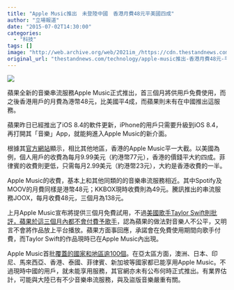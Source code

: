 ```yaml
---
title: "Apple Music推出　未登陸中國　香港月費48元平美國四成"
author: "立場報道"
date: "2015-07-02T14:30:00"
categories:
  - "科技"
tags: []
image: "http://web.archive.org/web/2021im_/https://cdn.thestandnews.com/media/photos/cache/20150702-01_s2RCP_1200x0.png"
original_url: "thestandnews.com/technology/apple-music推出-香港月費48元-平美國四成"
---
```

![](http://web.archive.org/web/2021im_/https://cdn.thestandnews.com/media/photos/cache/20150702-01_s2RCP_1200x0.png)

蘋果全新的音樂串流服務Apple Music正式推出，首三個月將供用戶免費使用，而之後香港用戶的月費為港幣48元，比美國平4成，而蘋果則未有在中國推出這服務。

蘋果昨日已經推出了iOS 8.4的軟件更新，iPhone的用戶只需要升級到iOS 8.4，再打開其「音樂」App，就能夠進入Apple Music的新介面。

根據其[官方網站](http://web.archive.org/web/20210629023000/http://www.apple.com/hk/en/music/)顯示，相比其他地區，香港的Apple Music平一大截。以美國為例，個人用戶的收費為每月9.99美元（約港幣77元），香港的價錢平大約四成。菲律賓的收費則更低，只需每月2.99美元（約港幣23元），大約是香港收費的一半。

Apple Music的收費，基本上和其他同類的的音樂串流服務相近。其中Spotify及MOOV的月費同樣是港幣48元；KKBOX現時收費則為49元。騰訊推出的串流服務JOOX，每月收費48元，三個月為138元。

上月Apple Music宣布將提供三個月免費試用，不過[美國歌手Taylor Swift則批評，蘋果於這三個月內都不會付費予歌手](../../international/taylor-swift%E7%82%AE%E8%BD%9F%E8%A6%81%E6%B1%82%E7%84%A1%E5%84%9F%E4%BE%9B%E6%AD%8C-apple%E5%8D%B3%E6%97%A5%E8%AE%93%E6%AD%A5/)，認為蘋果的做法對音樂人不公平，又明言不會將作品放上平台播放。蘋果方面事回應，承諾會在免費使用期間向歌手付費，而Taylor Swift的作品現時已在Apple Music內出現。

Apple Music首批[覆蓋的國家和地區逾100個](http://web.archive.org/web/20210629023000/http://www.apple.com/music/country-availability/)。在亞太區方面，澳洲、日本、印尼、馬來西亞、香港、泰國、菲律賓、新加坡等國家都已能享用Apple Music。不過現時中國的用戶，就未能享用服務，其官網亦未有公布何時正式推出。有業界估計，可能與大陸已有不少音樂串流服務，與及盜版音樂嚴重有關。